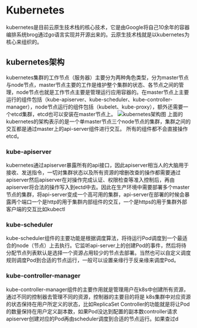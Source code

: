 # Kubernetes
kubernetes是目前云原生技术栈的核心技术，它是由Google将自己10余年的容器编排系统brog通过go语言实现并开源出来的。云原生技术栈就是以kubernetes为核心来组织的。
## kubernetes架构
kubernetes集群的工作节点（服务器）主要分为两种角色类型，分为master节点与node节点，master节点主要的工作是维护整个集群的状态、各节点之间的管理，node节点也就是工作节点主要是管理运行应用容器的。在master节点上主要运行的组件包括（kube-apiserver、kube-scheduler、kube-controller-manager），node节点运行的组件包括（kubelet、kube-proxy），额外还需要一个etcd集群，etcd也可以安装在master节点上。
![kubernetes架构图](https://d33wubrfki0l68.cloudfront.net/2475489eaf20163ec0f54ddc1d92aa8d4c87c96b/e7c81/images/docs/components-of-kubernetes.svg)
上面的kubernetes的架构表示的是一个单master节点三个node节点的集群，集群之间的交互都是通过master上的api-server组件进行交互。
所有的组件都不会直接操作etcd。
### kube-apiserver
kubernetes通过apiserver暴露所有的api接口，因此apiserver相当人的大脑用于接收、发送指令，一切对集群状态以及所有资源的增删改查的操作都需要通过apiserver然后apiserver在对操作完成认证、权限检查等准入控制后，再由apiserver将合法的操作写入到ectd中去。因此在生产环境中需要部署多个master节点的集群，将api-server变成一个高可用的集群，api-server在部署的时候会暴露两个端口一个是http的用于集群内部组件的交互，一个是https的用于集群外部客户端的交互比如kubectl
### kube-scheduler
kube-scheduler组件的主要功能是根据调度算法，将待运行Pod调度到一个最适合的node（节点）上去执行。它监听api-server上的创建Pod的事件，然后将待分配节点列表默认是选择一个资源占用较少的节点去部署。当然也可以自定义调度规则调度Pod到合适的节点运行，一般可以设置亲缘行于反亲缘来调度Pod。
### kube-controller-manager
kube-controller-manager组件的主要作用就是管理用户在k8s中创建所有资源，通过不同的控制器去管理不同的资源，控制器的主要目的将是
k8s集群中对应资源的状态保持在用户所定义的状态，比如ReplicaSet Controller的功能就是将让Pod的数量保持在用户定义副本数，如果Pod没达到配置的副本数controller请求apiserver创建对应的Pod再由scheduler调度到合适的节点运行。如果查过d

<!--stackedit_data:
eyJoaXN0b3J5IjpbMjI2NTY0OTAwLC0zNTQ1NjYzNjUsLTc4OD
c2ODU3MCwtODIxMDk4MTkzLC0yNjc3OTQzODksLTE1NzgwMzc3
MzcsMjcxMTY1NDg0LDYwMDAzNjM3MSwxMzI3NDAzMDE4LC0xNj
Y5ODgxMzk4LDEwMDQ5NTk4MzQsLTE1MTgzOTg5MDIsLTgzNTUw
MTQ0Miw5ODYxNzYyNzNdfQ==
-->